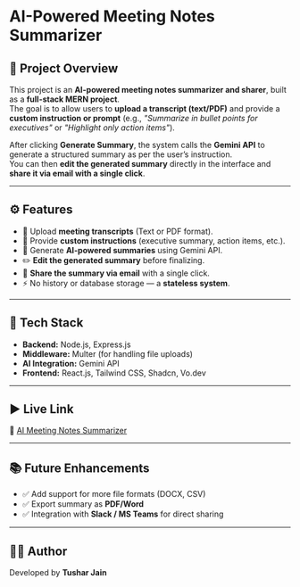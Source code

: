 # AI-Powered Meeting Notes Summarizer

## 📌 Project Overview
This project is an **AI-powered meeting notes summarizer and sharer**, built as a **full-stack MERN project**.  
The goal is to allow users to **upload a transcript (text/PDF)** and provide a **custom instruction or prompt** (e.g., *"Summarize in bullet points for executives"* or *"Highlight only action items"*).  

After clicking **Generate Summary**, the system calls the **Gemini API** to generate a structured summary as per the user’s instruction.  
You can then **edit the generated summary** directly in the interface and **share it via email with a single click**.

---

## ⚙️ Features
- 📄 Upload **meeting transcripts** (Text or PDF format).  
- 📝 Provide **custom instructions** (executive summary, action items, etc.).  
- 🤖 Generate **AI-powered summaries** using Gemini API.  
- ✏️ **Edit the generated summary** before finalizing.  
- 📧 **Share the summary via email** with a single click.  
- ⚡ No history or database storage — a **stateless system**.  


---

## 🚀 Tech Stack
- **Backend:** Node.js, Express.js  
- **Middleware:** Multer (for handling file uploads)  
- **AI Integration:** Gemini API  
- **Frontend:** React.js, Tailwind CSS, Shadcn, Vo.dev  

---

## ▶️ Live Link
🔗 [AI Meeting Notes Summarizer](https://meeting-notes-mu.vercel.app/)

---

## 📚 Future Enhancements
- ✅ Add support for more file formats (DOCX, CSV)  
- ✅ Export summary as **PDF/Word**  
- ✅ Integration with **Slack / MS Teams** for direct sharing  

---

## 👨‍💻 Author
Developed by **Tushar Jain**

